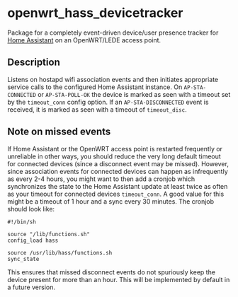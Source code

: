 # openwrt_hass_devicetracker

Package for a completely event-driven device/user presence tracker for [Home Assistant](https://github.com/home-assistant/home-assistant/) on an OpenWRT/LEDE access point. 


## Description

Listens on hostapd wifi association events and then initiates appropriate service calls to the configured Home Assistant instance. On `AP-STA-CONNECTED` or `AP-STA-POLL-OK` the device is marked as seen with a timeout set by the `timeout_conn` config option. If an `AP-STA-DISCONNECTED` event is received, it is marked as seen with a timeout of `timeout_disc`.


## Note on missed events

If Home Assistant or the OpenWRT access point is restarted frequently or unreliable in other ways, you should reduce the very long default timeout for connected devices (since a disconnect event may be missed). However, since association events for connected devices can happen as infrequently as every 2-4 hours, you might want to then add a cronjob which synchronizes the state to the Home Assistant update at least twice as often as your timeout for connected devices `timeout_conn`. A good value for this might be a timeout of 1 hour and a sync every 30 minutes. The cronjob should look like:

```
#!/bin/sh

source "/lib/functions.sh"
config_load hass

source /usr/lib/hass/functions.sh
sync_state
```

This ensures that missed disconnect events do not spuriously keep the device present for more than an hour. This will be implemented by default in a future version.
